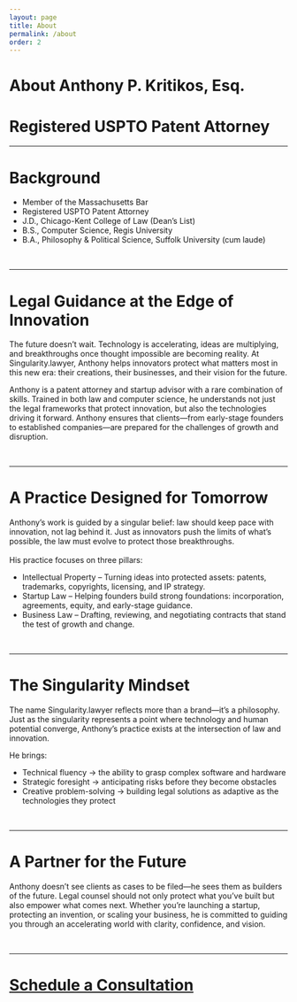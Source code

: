 ```yaml
---
layout: page
title: About
permalink: /about
order: 2
---
```


<h1 class="centered-title">About Anthony P. Kritikos, Esq.</h1>
<h1 class="centered-header">Registered USPTO Patent Attorney</h1>
<hr class="rounded">

<!-- {% include image.html url="assets/images/kritikospic.jpg" %} -->

<!-- <hr class="rounded"> -->

<h1 class="centered-header">Background</h1>
<ul>
  <li>Member of the Massachusetts Bar</li>
  <li>Registered USPTO Patent Attorney</li>
  <li>J.D., Chicago-Kent College of Law (Dean’s List)</li>
  <li>B.S., Computer Science, Regis University</li>
  <li>B.A., Philosophy & Political Science, Suffolk University (cum laude)</li>
</ul>

<br>
<hr class="rounded">

<h1 class="centered-header">Legal Guidance at the Edge of Innovation</h1>

<p>The future doesn’t wait. Technology is accelerating, ideas are multiplying, and breakthroughs once thought impossible are becoming reality. At Singularity.lawyer, Anthony helps innovators protect what matters most in this new era: their creations, their businesses, and their vision for the future.

Anthony is a patent attorney and startup advisor with a rare combination of skills. Trained in both law and computer science, he understands not just the legal frameworks that protect innovation, but also the technologies driving it forward. Anthony ensures that clients—from early-stage founders to established companies—are prepared for the challenges of growth and disruption.</p>

<br>
<hr class="rounded">
<h1 class="centered-header">A Practice Designed for Tomorrow</h1>
<p>Anthony’s work is guided by a singular belief: law should keep pace with innovation, not lag behind it. Just as innovators push the limits of what’s possible, the law must evolve to protect those breakthroughs.
<br>
<br>His practice focuses on three pillars:</p>

<ul>
  <li>Intellectual Property – Turning ideas into protected assets: patents, trademarks, copyrights, licensing, and IP strategy.</li>
  <li>Startup Law – Helping founders build strong foundations: incorporation, agreements, equity, and early-stage guidance.</li>
  <li>Business Law – Drafting, reviewing, and negotiating contracts that stand the test of growth and change.</li>
</ul>

<br>
<hr class="rounded">
<h1 class="centered-header">The Singularity Mindset</h1>
<p>The name Singularity.lawyer reflects more than a brand—it’s a philosophy. Just as the singularity represents a point where technology and human potential converge, Anthony’s practice exists at the intersection of law and innovation.</p>

He brings:
<ul>
  <li>Technical fluency → the ability to grasp complex software and hardware</li>
  <li>Strategic foresight → anticipating risks before they become obstacles</li>
  <li>Creative problem-solving → building legal solutions as adaptive as the technologies they protect</li>
</ul>

<br>
<hr class="rounded">
<h1 class="centered-header">A Partner for the Future</h1>
<p>Anthony doesn’t see clients as cases to be filed—he sees them as builders of the future. Legal counsel should not only protect what you’ve built but also empower what comes next. Whether you’re launching a startup, protecting an invention, or scaling your business, he is committed to guiding you through an accelerating world with clarity, confidence, and vision.</p>

<br>
<hr class="rounded">

<h1 class="centered-header"><a href="contact.html" class="button">Schedule a Consultation</a></h1>

